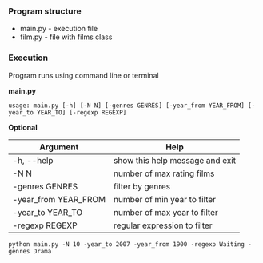 ### Program structure

* main.py - execution file
* film.py - file with films class

### Execution

Program runs using command line or terminal  


**main.py**  

`usage: main.py [-h] [-N N] [-genres GENRES] [-year_from YEAR_FROM] [-year_to YEAR_TO] [-regexp REGEXP]`

**Optional**

| Argument | Help |
| ------------------------ | ----------------------------------- |
|  -h, --help            | show this help message and exit |
|  -N N                  | number of max rating films |
|  -genres GENRES        | filter by genres |
|  -year_from YEAR_FROM  | number of min year to filter |
|  -year_to YEAR_TO      | number of max year to filter |
|  -regexp REGEXP        | regular expression to filter |


`python main.py -N 10 -year_to 2007 -year_from 1900 -regexp Waiting -genres Drama`
